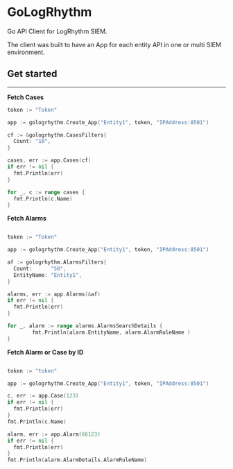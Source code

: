 # GoLogRhythm

Go API Client for LogRhythm SIEM. 

The client was built to have an App for each entity API in one or multi SIEM environment.


## Get started 
---

**Fetch Cases** 

```go
token := "Token"

app := gologrhythm.Create_App("Entity1", token, "IPAddress:8501")

cf := &gologrhythm.CasesFilters{
  Count: "10",
}

cases, err := app.Cases(cf)
if err != nil {
  fmt.Println(err)
}

for _, c := range cases {
  fmt.Println(c.Name)
}

```


**Fetch Alarms** 

```go

token := "Token"

app := gologrhythm.Create_App("Entity1", token, "IPAddress:8501")

af := gologrhythm.AlarmsFilters{
  Count:      "50",
  EntityName: "Entity1",
}

alarms, err := app.Alarms(&af)
if err != nil {
  fmt.Println(err)
}

for _, alarm := range alarms.AlarmsSearchDetails {
		fmt.Println(alarm.EntityName, alarm.AlarmRuleName )
}

```

**Fetch Alarm or Case by ID**


```go

token := "token"

app := gologrhythm.Create_App("Entity1", token, "IPAddress:8501")

c, err := app.Case(123)
if err != nil {
  fmt.Println(err)
}
fmt.Println(c.Name)

alarm, err := app.Alarm(66123)
if err != nil {
  fmt.Println(err)
}
fmt.Println(alarm.AlarmDetails.AlarmRuleName)

```
